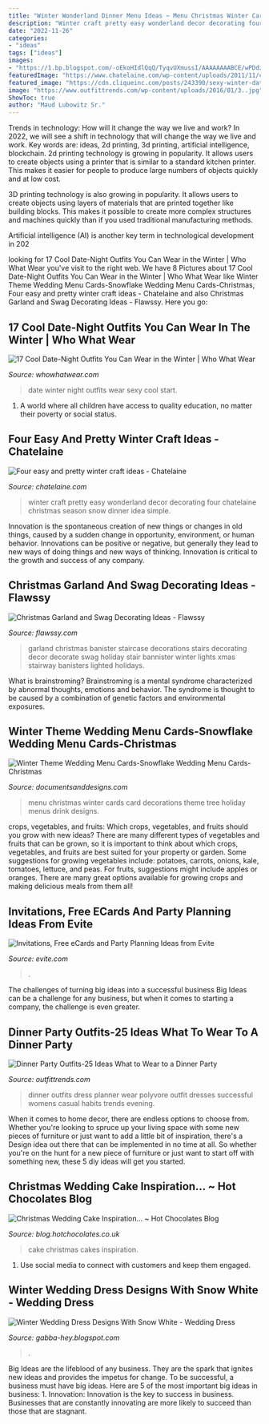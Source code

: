 ```yaml
---
title: "Winter Wonderland Dinner Menu Ideas ~ Menu Christmas Winter Cards Card Decorations Theme Tree Holiday Menus Drink Designs"
description: "Winter craft pretty easy wonderland decor decorating four chatelaine christmas season snow dinner idea simple"
date: "2022-11-26"
categories:
- "ideas"
tags: ["ideas"]
images:
- "https://1.bp.blogspot.com/-oEkoHIdlQqQ/TyqvUXmussI/AAAAAAAABCE/wPDdzNGkh04/s1600/Winter-wedding-dress-14.jpg"
featuredImage: "https://www.chatelaine.com/wp-content/uploads/2011/11/c65d256c4d66814fd014658a2f43.png"
featured_image: "https://cdn.cliqueinc.com/posts/243390/sexy-winter-date-night-ideas-243390-1512001946980-image.700x0c.jpg"
image: "https://www.outfittrends.com/wp-content/uploads/2016/01/3..jpg"
ShowToc: true
author: "Maud Lubowitz Sr."
---
```



Trends in technology: How will it change the way we live and work?
In 2022, we will see a shift in technology that will change the way we live and work. Key words are: ideas, 2d printing, 3d printing, artificial intelligence, blockchain. 
2d printing technology is growing in popularity. It allows users to create objects using a printer that is similar to a standard kitchen printer. This makes it easier for people to produce large numbers of objects quickly and at low cost. 

3D printing technology is also growing in popularity. It allows users to create objects using layers of materials that are printed together like building blocks. This makes it possible to create more complex structures and machines quickly than if you used traditional manufacturing methods. 

Artificial intelligence (AI) is another key term in technological development in 202
	

		
looking for 17 Cool Date-Night Outfits You Can Wear in the Winter | Who What Wear you've visit to the right web. We have 8 Pictures about 17 Cool Date-Night Outfits You Can Wear in the Winter | Who What Wear like Winter Theme Wedding Menu Cards-Snowflake Wedding Menu Cards-Christmas, Four easy and pretty winter craft ideas - Chatelaine and also Christmas Garland and Swag Decorating Ideas - Flawssy. Here you go:
		
    
## 17 Cool Date-Night Outfits You Can Wear In The Winter | Who What Wear

<img loading=lazy src="https://cdn.cliqueinc.com/posts/243390/sexy-winter-date-night-ideas-243390-1512001946980-image.700x0c.jpg" onerror="this.onerror=null;this.src='https://tse2.mm.bing.net/th?id=OIP.YDA8JJYXyDb2jff7meM82gHaJ3&amp;pid=15.1';" alt="17 Cool Date-Night Outfits You Can Wear in the Winter | Who What Wear">

_Source: whowhatwear.com_

>date winter night outfits wear sexy cool start. 

	

1. A world where all children have access to quality education, no matter their poverty or social status. 

    
## Four Easy And Pretty Winter Craft Ideas - Chatelaine

<img loading=lazy src="https://www.chatelaine.com/wp-content/uploads/2011/11/c65d256c4d66814fd014658a2f43.png" onerror="this.onerror=null;this.src='https://tse2.mm.bing.net/th?id=OIP.WAVE2ssSDQzdyMbgLhngSQHaIi&amp;pid=15.1';" alt="Four easy and pretty winter craft ideas - Chatelaine">

_Source: chatelaine.com_

>winter craft pretty easy wonderland decor decorating four chatelaine christmas season snow dinner idea simple. 

	

Innovation is the spontaneous creation of new things or changes in old things, caused by a sudden change in opportunity, environment, or human behavior. Innovations can be positive or negative, but generally they lead to new ways of doing things and new ways of thinking. Innovation is critical to the growth and success of any company.

    
## Christmas Garland And Swag Decorating Ideas - Flawssy

<img loading=lazy src="http://flawssy.com/wp-content/uploads/2016/10/Christmas-Stairway-Garland.jpg" onerror="this.onerror=null;this.src='https://tse3.mm.bing.net/th?id=OIP.loNgmiEVsR7KOw5akAfl-wAAAA&amp;pid=15.1';" alt="Christmas Garland and Swag Decorating Ideas - Flawssy">

_Source: flawssy.com_

>garland christmas banister staircase decorations stairs decorating decor decorate swag holiday stair bannister winter lights xmas stairway banisters lighted holidays. 

	

What is brainstroming?
Brainstroming is a mental syndrome characterized by abnormal thoughts, emotions and behavior. The syndrome is thought to be caused by a combination of genetic factors and environmental exposures.

    
## Winter Theme Wedding Menu Cards-Snowflake Wedding Menu Cards-Christmas

<img loading=lazy src="http://www.documentsanddesigns.com/images/Universal_Winter/Christmas_Tree_Red/E_Menu_Christmas_Tree_Red.jpg" onerror="this.onerror=null;this.src='https://tse1.mm.bing.net/th?id=OIP.vSys9-rh1_z_s_z-hyJWUQHaS2&amp;pid=15.1';" alt="Winter Theme Wedding Menu Cards-Snowflake Wedding Menu Cards-Christmas">

_Source: documentsanddesigns.com_

>menu christmas winter cards card decorations theme tree holiday menus drink designs. 

	

crops, vegetables, and fruits: Which crops, vegetables, and fruits should you grow with new ideas?
There are many different types of vegetables and fruits that can be grown, so it is important to think about which crops, vegetables, and fruits are best suited for your property or garden. Some suggestions for growing vegetables include: potatoes, carrots, onions, kale, tomatoes, lettuce, and peas. For fruits, suggestions might include apples or oranges. There are many great options available for growing crops and making delicious meals from them all!

    
## Invitations, Free ECards And Party Planning Ideas From Evite

<img loading=lazy src="http://g2.evitecdn.com/pages/commonsensemedia/5776586503749632/e3f08f4c0ff54046b9f4aa7c36e024d8.ksh?r=0.766918350207" onerror="this.onerror=null;this.src='https://tse2.mm.bing.net/th?id=OIP.Y5iDrcqN9T_VJzIJojOzBQHaC4&amp;pid=15.1';" alt="Invitations, Free eCards and Party Planning Ideas from Evite">

_Source: evite.com_

>. 

	

The challenges of turning big ideas into a successful business
Big Ideas can be a challenge for any business, but when it comes to starting a company, the challenge is even greater.

    
## Dinner Party Outfits-25 Ideas What To Wear To A Dinner Party

<img loading=lazy src="https://www.outfittrends.com/wp-content/uploads/2016/01/3..jpg" onerror="this.onerror=null;this.src='https://tse2.mm.bing.net/th?id=OIP.jBrd-9ilxDJF5fAgEBU-AQAAAA&amp;pid=15.1';" alt="Dinner Party Outfits-25 Ideas What to Wear to a Dinner Party">

_Source: outfittrends.com_

>dinner outfits dress planner wear polyvore outfit dresses successful womens casual habits trends evening. 

	

When it comes to home decor, there are endless options to choose from. Whether you're looking to spruce up your living space with some new pieces of furniture or just want to add a little bit of inspiration, there's a Design idea out there that can be implemented in no time at all. So whether you're on the hunt for a new piece of furniture or just want to start off with something new, these 5 diy ideas will get you started.

    
## Christmas Wedding Cake Inspiration... ~ Hot Chocolates Blog

<img loading=lazy src="https://4.bp.blogspot.com/-VIdKHPBQ3n0/WEaMlOYl6PI/AAAAAAAAht0/IjQBt-8Oya8GdV4sA-TOqajznUyNCYTuQCLcB/s1600/Christmas_wedding_cakes_7.jpg" onerror="this.onerror=null;this.src='https://tse3.mm.bing.net/th?id=OIP.ndddXSynTT4lLm1Cl4dV2AHaLL&amp;pid=15.1';" alt="Christmas Wedding Cake Inspiration... ~ Hot Chocolates Blog">

_Source: blog.hotchocolates.co.uk_

>cake christmas cakes inspiration. 

	

1. Use social media to connect with customers and keep them engaged.

    
## Winter Wedding Dress Designs With Snow White - Wedding Dress

<img loading=lazy src="https://1.bp.blogspot.com/-oEkoHIdlQqQ/TyqvUXmussI/AAAAAAAABCE/wPDdzNGkh04/s1600/Winter-wedding-dress-14.jpg" onerror="this.onerror=null;this.src='https://tse3.mm.bing.net/th?id=OIP.v1Jh84kgK7IQ3M5ctDOhEwHaKQ&amp;pid=15.1';" alt="Winter Wedding Dress Designs With Snow White - Wedding Dress">

_Source: gabba-hey.blogspot.com_

>. 

	

Big Ideas are the lifeblood of any business. They are the spark that ignites new ideas and provides the impetus for change. To be successful, a business must have big ideas. Here are 5 of the most important big ideas in business: 1. Innovation: Innovation is the key to success in business. Businesses that are constantly innovating are more likely to succeed than those that are stagnant. 

